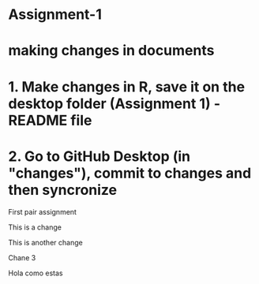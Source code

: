 # Assignment-1

# making changes in documents
# 1. Make changes in R, save it on the desktop folder (Assignment 1) - README file
# 2. Go to GitHub Desktop (in "changes"), commit to changes and then syncronize

First pair assignment

This is a change

This is another change

Chane 3

Hola como estas